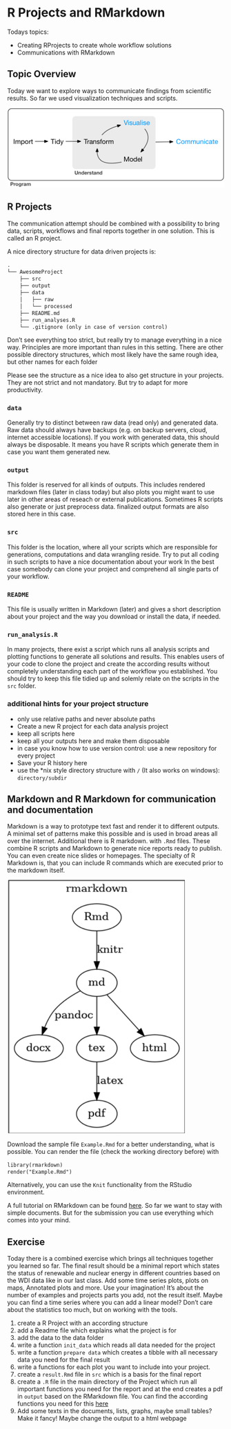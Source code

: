 
# R Projects and RMarkdown

Todays topics:

- Creating RProjects to create whole workflow solutions
- Communications with RMarkdown

## Topic Overview

Today we want to explore ways to communicate findings from scientific
results. So far we used visualization techniques and scripts.

![](data-science-communicate.png)

## R Projects

The communication attempt should be combined with a possibility to bring
data, scripts, workflows and final reports together in one solution.
This is called an R project.

A nice directory structure for data driven projects is:

    .
    └── AwesomeProject
        ├── src
        ├── output
        ├── data
        │   ├── raw
        │   └── processed
        ├── README.md
        ├── run_analyses.R 
        └── .gitignore (only in case of version control)

Don’t see everything too strict, but really try to manage everything in
a nice way. Principles are more important than rules in this setting.
There are other possible directory structures, which most likely have
the same rough idea, but other names for each folder

Please see the structure as a nice idea to also get structure in your
projects. They are not strict and not mandatory. But try to adapt for
more productivity.

### `data`

Generally try to distinct between raw data (read only) and generated
data. Raw data should always have backups (e.g. on backup servers,
cloud, internet accessible locations). If you work with generated data,
this should always be disposable. It means you have R scripts which
generate them in case you want them generated new.

### `output`

This folder is reserved for all kinds of outputs. This includes rendered
markdown files (later in class today) but also plots you might want to
use later in other areas of reseach or external publications. Sometimes
R scripts also generate or just preprocess data. finalized output
formats are also stored here in this case.

### `src`

This folder is the location, where all your scripts which are
responsible for generations, computations and data wrangling reside. Try
to put all coding in such scripts to have a nice documentation about
your work In the best case somebody can clone your project and
comprehend all single parts of your workflow.

### `README`

This file is usually written in Markdown (later) and gives a short
description about your project and the way you download or install the
data, if needed.

### `run_analysis.R`

In many projects, there exist a script which runs all analysis scripts
and plotting functions to generate all solutions and results. This
enables users of your code to clone the project and create the according
results without completely understanding each part of the workflow you
established. You should try to keep this file tidied up and solemly
relate on the scripts in the `src` folder.

### additional hints for your project structure

- only use relative paths and never absolute paths
- Create a new R project for each data analysis project
- keep all scripts here
- keep all your outputs here and make them disposable
- in case you know how to use version control: use a new repository for
  every project
- Save your R history here
- use the \*nix style directory structure with `/` (It also works on
  windows): `directory/subdir`

## Markdown and R Markdown for communication and documentation

Markdown is a way to prototype text fast and render it to different
outputs. A minimal set of patterns make this possible and is used in
broad areas all over the internet. Additional there is R markdown. with
`.Rmd` files. These combine R scripts and Markdown to generate nice
reports ready to publish. You can even create nice slides or homepages.
The specialty of R Markdown is, that you can include R commands which
are executed prior to the markdown itself.

![](Rmarkdown_workflow.png)

Download the sample file `Example.Rmd` for a better understanding, what
is possible. You can render the file (check the working directory
before) with

    library(rmarkdown)
    render("Example.Rmd")

Alternatively, you can use the `Knit` functionality from the RStudio
environment.

A full tutorial on RMarkdown can be found
[here](https://rmarkdown.rstudio.com). So far we want to stay with
simple documents. But for the submission you can use everything which
comes into your mind.

## Exercise

Today there is a combined exercise which brings all techniques together
you learned so far. The final result should be a minimal report which
states the status of renewable and nuclear energy in different countries
based on the WDI data like in our last class. Add some time series
plots, plots on maps, Annotated plots and more. Use your imagination!
It’s about the number of examples and projects parts you add, not the
result itself. Maybe you can find a time series where you can add a
linear model? Don’t care about the statistics too much, but on working
with the tools.

1.  create a R Project with an according structure
2.  add a Readme file which explains what the project is for
3.  add the data to the data folder
4.  write a function `init_data` which reads all data needed for the
    project
5.  write a function `prepare data` which creates a tibble with all
    necessary data you need for the final result
6.  write a functions for each plot you want to include into your
    project.
7.  create a `result.Rmd` file in `src` which is a basis for the final
    report
8.  create a `.R` file in the main directory of the Project which run
    all important functions you need for the report and at the end
    creates a pdf in `output` based on the RMarkdown file. You can find
    the according functions you need for this
    [here](https://pkgs.rstudio.com/rmarkdown/reference/render.html)
9.  Add some texts in the documents, lists, graphs, maybe small tables?
    Make it fancy! Maybe change the output to a html webpage
